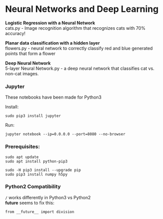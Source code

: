 # Neural Networks and Deep Learning

**Logistic Regression with a Neural Network**  
cats.py - Image recognition algorithm that recognizes cats with 70% accuracy!

**Planar data classification with a hidden layer**  
flowers.py - neural network to correctly classify red and blue generated points that form a flower

**Deep Neural Network**  
5-layer Neural Network.py - a deep neural network that classifies cat vs. non-cat images.

### Jupyter

These notebooks have been made for Python3

Install:

    sudo pip3 install jupyter

Run:

    jupyter notebook --ip=0.0.0.0 --port=8080 --no-browser

### Prerequisites:

    sudo apt update
    sudo apt install python-pip3
    
    sudo -H pip3 install --upgrade pip   
    sudo pip3 install numpy h5py
    
### Python2 Compatibility

`/` works differently in Python3 vs Python2  
__future__ seems to fix this:  

    from __future__ import division